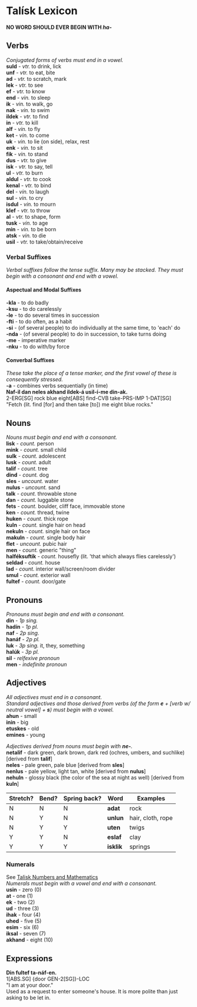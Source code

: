# Talísk Lexicon

**NO WORD SHOULD EVER BEGIN WITH *ha-***

## Verbs

*Conjugated forms of verbs must end in a vowel.*  
**suld** - *vtr.* to drink, lick  
**unf** - *vtr.* to eat, bite  
**ad** - *vtr.* to scratch, mark  
**lek** - *vtr.* to see  
**ef** - *vtr.* to know  
**end** - *vin.* to sleep  
**ik** - *vin.* to walk, go  
**nak** - *vin.* to swim  
**ildek** - *vtr.* to find  
**in** - *vtr.* to kill  
**alf** - *vin.* to fly  
**ket** - *vin.* to come  
**uk** - *vin.* to lie (on side), relax, rest  
**enk** - *vin.* to sit  
**fik** - *vin.* to stand  
**dus** - *vtr.* to give  
**isk** - *vtr.* to say, tell  
**ul** - *vtr.* to burn  
**aldul** - *vtr.* to cook  
**kenal** - *vtr.* to bind  
**del** - *vin.* to laugh  
**sul** - *vin.* to cry  
**isdul** - *vin.* to mourn  
**klef** - *vtr.* to throw  
**al** - *vtr.* to shape, form  
**tusk** - *vin.* to age  
**min** - *vin.* to be born  
**atsk** - *vin.* to die  
**usil** - *vtr.* to take/obtain/receive  

### Verbal Suffixes

*Verbal suffixes follow the tense suffix. Many may be stacked. They must begin
with a consonant and end with a vowel.*

#### Aspectual and Modal Suffixes

**-kla** - to do badly  
**-ksu** - to do carelessly  
**-le** - to do several times in succession  
**-fti** - to do often, as a habit  
**-si** - (of several people) to do individually at the same time, to 'each'
do  
**-nda** - (of several people) to do in succession, to take turns doing  
**-me** - imperative marker  
**-nku** - to do with/by force  

#### Converbal Suffixes

*These take the place of a tense marker, and the first vowel of these is
consequently stressed.*  
**-a** - combines verbs sequentially (in time)  
    **Naf-il dan neles akhand ildek-á usil-í-me din-ak.**  
    2-ERG\[SG] rock blue eight\[ABS] find-CVB take-PRS-IMP 1-DAT\[SG]  
    "Fetch (lit. find \[for] and then take \[to]) me eight blue rocks."  

## Nouns

*Nouns must begin and end with a consonant.*  
**lisk** - *count.* person  
**mink** - *count.* small child  
**sulk** - *count.* adolescent  
**lusk** - *count.* adult  
**talif** - *count.* tree  
**dind** - *count.* dog  
**sles** - *uncount.* water  
**nulus** - *uncount.* sand  
**talk** - *count.* throwable stone  
**dan** - *count.* luggable stone  
**fets** - *count.* boulder, cliff face, immovable stone  
**ken** - *count.* thread, twine  
**huken** - *count.* thick rope  
**kuln** - *count.* single hair on head  
**nekuln** - *count.* single hair on face  
**makuln** - *count.* single body hair  
**flet** - *uncount.* pubic hair  
**men** - *count.* generic "thing"  
**halféksuftik** - *count.* housefly (lit. 'that which always flies
carelessly')  
**seldad** - *count.* house  
**lad** - *count.* interior wall/screen/room divider  
**smul** - *count.* exterior wall  
**fultef** - *count.* door/gate  

## Pronouns

*Pronouns must begin and end with a consonant.*  
**din** - *1p sing.*  
    **hadín** - *1p pl.*  
**naf** - *2p sing.*  
    **hanáf** - *2p pl.*  
**luk** - *3p sing.* it, they, something  
    **halúk** - *3p pl.*  
**sil** - *relfexive pronoun*  
**men** - *indefinite pronoun*  

## Adjectives

*All adjectives must end in a consonant.*  
*Standard adjectives and those derived from verbs (of the form **e** +
\[verb w/ neutral vowel] + **s**) must begin with a vowel.*  
**ahun** - small  
**inin** - big  
**etuskes**  - old  
**emines** - young  

*Adjectives derived from nouns must begin with **ne-**.*  
**netalif** - dark green, dark brown, dark red (ochres, umbers, and suchlike)
\[derived from **talif**]  
**neles** - pale green, pale blue \[derived from **sles**]  
**nenlus** - pale yellow, light tan, white \[derived from **nulus**]  
**nehuln** - glossy black (the color of the sea at night as well) \[derived
from **kuln**]  

| Stretch? | Bend? | Spring back? | Word       | Examples          |
| -------- | ----- | ------------ | ---------- | ----------------- |
| N        | N     | N            | **adat**   | rock              |
| N        | Y     | N            | **unlun**  | hair, cloth, rope |
| N        | Y     | Y            | **uten**   | twigs             |
| Y        | Y     | N            | **eslaf**  | clay              |
| Y        | Y     | Y            | **isklik** | springs           |

### Numerals

See
[Talisk Numbers and Mathematics](https://github.com/Koennen/Conlangs/blob/main/Talisk%20Numbers%20and%20Mathematics.md)  
*Numerals must begin with a vowel and end with a consonant.*  
**usin** - zero (0)  
**at** - one (1)  
**ek** - two (2)  
**ud** - three (3)  
**ihak** - four (4)  
**uhed** - five (5)  
**esim** - six (6)  
**iksal** - seven (7)  
**akhand** - eight (10)  

## Expressions

**Din fultef ta-náf-en.**  
1\[ABS.SG] {door GEN-2\[SG]}-LOC  
"I am at your door."  
Used as a request to enter someone's house. It is more polite than just asking
to be let in.
